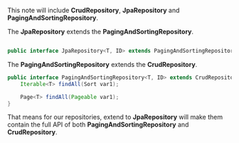 This note will include __CrudRepository__, __JpaRepository__ and __PagingAndSortingRepository__.

The **JpaRepository** extends the **PagingAndSortingRepository**.

```java

public interface JpaRepository<T, ID> extends PagingAndSortingRepository<T, ID>, QueryByExampleExecutor<T> {}

```

The **PagingAndSortingRepository** extends the **CrudRepository**. 
```java
public interface PagingAndSortingRepository<T, ID> extends CrudRepository<T, ID> {
    Iterable<T> findAll(Sort var1);

    Page<T> findAll(Pageable var1);
}
```

That means for our repositories, extend to **JpaRepository** will make them contain the full API of both **PagingAndSortingRepository** and **CrudRepository**.

